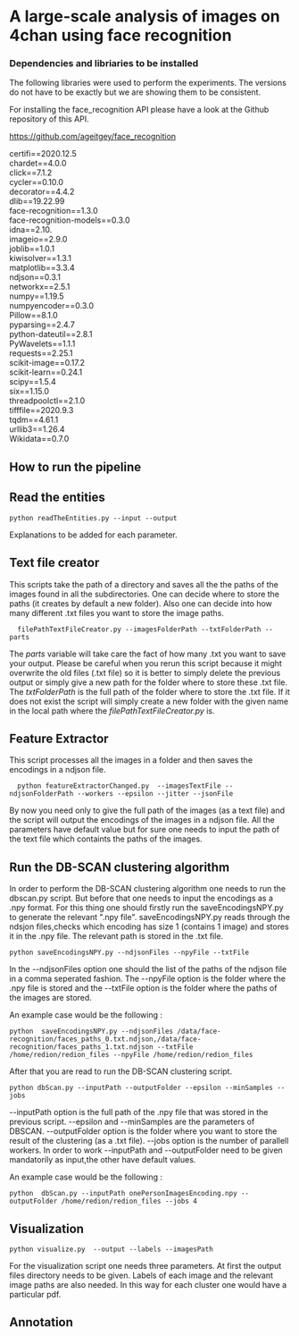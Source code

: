 # A large-scale analysis of images on 4chan using face recognition

### Dependencies and libriaries to be installed

The following libraries were used to perform the experiments. The versions do not have to be exactly but we are showing them to be consistent.

For installing the face_recognition API please have a look at the Github repository of this API.

<https://github.com/ageitgey/face_recognition>



certifi==2020.12.5 <br/>
chardet==4.0.0 <br/>
click==7.1.2 <br/> 
cycler==0.10.0 <br/>
decorator==4.4.2 <br/>
dlib==19.22.99 <br/>
face-recognition==1.3.0 <br/>
face-recognition-models==0.3.0 <br/>
idna==2.10. <br/>
imageio==2.9.0 <br/>
joblib==1.0.1 <br/>
kiwisolver==1.3.1 <br/>
matplotlib==3.3.4 <br/>
ndjson==0.3.1 <br/>
networkx==2.5.1 <br/>
numpy==1.19.5 <br/>
numpyencoder==0.3.0 <br/>
Pillow==8.1.0 <br/>
pyparsing==2.4.7 <br/>
python-dateutil==2.8.1 <br/>
PyWavelets==1.1.1 <br/>
requests==2.25.1 <br/>
scikit-image==0.17.2 <br/>
scikit-learn==0.24.1 <br/>
scipy==1.5.4 <br/>
six==1.15.0 <br/>
threadpoolctl==2.1.0 <br/>
tifffile==2020.9.3  <br/>
tqdm==4.61.1 <br/>
urllib3==1.26.4 <br/>
Wikidata==0.7.0 <br/>





## How to run the pipeline


## Read the entities


```
python readTheEntities.py --input --output
```
Explanations to be added for each parameter.



## Text file creator

This scripts take the path of a directory and saves all the the paths of the images found in all the subdirectories. One can decide where to store the paths (it creates by default a new folder). Also one can decide into how many different .txt files you want to store the image paths.


``` 
  filePathTextFileCreator.py --imagesFolderPath --txtFolderPath --parts
```

The _parts_ variable will take care the fact of how many .txt you want to save your output. Please be careful when you rerun this script because it might overwrite the old files (.txt file) so it is better to simply delete the previous output or simply give a new path for the folder where to store these .txt file. The _txtFolderPath_ is the full path of the folder where to store the .txt file. If it does not exist the script will simply create a new folder with the given name in the local path where the _filePathTextFileCreator.py_ is.

## Feature Extractor

This script processes all the images in a folder and then saves the encodings in a ndjson file.


``` 
  python featureExtractorChanged.py  --imagesTextFile --ndjsonFolderPath --workers --epsilon --jitter --jsonFile
```

By now you need only to give the full path of the images (as a text file) and the script will output the encodings of the images in a ndjson file. All the parameters have default value but for sure one needs to input the path of the text file which containts the paths of the images.



## Run the DB-SCAN clustering algorithm

In order to perform the DB-SCAN clustering algorithm one needs to run the dbscan.py script. But before that one needs to input the encodings as a .npy format. For this thing one should firstly run the saveEncodingsNPY.py to generate the relevant ".npy file". saveEncodingsNPY.py reads through the ndsjon files,checks which encoding has size 1 (contains 1 image) and stores it in the .npy file. The relevant path  is stored in the .txt file.




```
python saveEncodingsNPY.py --ndjsonFiles --npyFile --txtFile
```
In the --ndjsonFiles option one should the list of the paths of the ndjson file in a comma seperated fashion. The --npyFile option is the folder where the .npy file is stored and the --txtFile option is the folder where the paths of the images are stored.

An example case would be the following :
```
python  saveEncodingsNPY.py --ndjsonFiles /data/face-recognition/faces_paths_0.txt.ndjson,/data/face-recognition/faces_paths_1.txt.ndjson --txtFile /home/redion/redion_files --npyFile /home/redion/redion_files
```

After that you are read to run the DB-SCAN clustering script.

```
python dbScan.py --inputPath --outputFolder --epsilon --minSamples --jobs
```

--inputPath option is the full path of the .npy file that was stored in the previous script. --epsilon and --minSamples are the parameters of DBSCAN. --outputFolder option is the folder where you want to store the result of the clustering (as a .txt file). --jobs option is the number of parallell workers. In order to work 
--inputPath and --outputFolder need to be given mandatorily as input,the other have default values. 

An example case would be the following :

```
python  dbScan.py --inputPath onePersonImagesEncoding.npy --outputFolder /home/redion/redion_files --jobs 4
```


## Visualization

```
python visualize.py  --output --labels --imagesPath
```
For the visualization script one needs three parameters. At first the output files directory needs to be given. Labels of each image and the relevant image paths are also needed. In this way for each cluster one would have a particular pdf.

## Annotation




